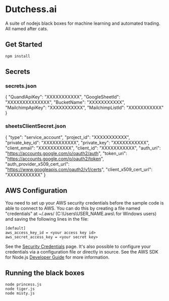 # Dutchess.ai

A suite of nodejs black boxes for machine learning and automated trading. All named after cats.

## Get Started

    npm install

## Secrets

### secrets.json
{
    "QuandlApiKey": "XXXXXXXXXXX",
    "GoogleSheetId": "XXXXXXXXXXXXXX",
    "BucketName": "XXXXXXXXXXX",
    "MailchimpApiKey": "XXXXXXXXXXX",
    "MailchimpListId": "XXXXXXXXXXX"
}

### sheetsClientSecret.json
{
    "type": "service_account",
    "project_id": "XXXXXXXXXXX",
    "private_key_id": "XXXXXXXXXXX",
    "private_key": "XXXXXXXXXXX",
    "client_email": "XXXXXXXXXXX",
    "client_id": "XXXXXXXXXXX",
    "auth_uri": "https://accounts.google.com/o/oauth2/auth",
    "token_uri": "https://accounts.google.com/o/oauth2/token",
    "auth_provider_x509_cert_url": "https://www.googleapis.com/oauth2/v1/certs",
    "client_x509_cert_url": "XXXXXXXXXXX"
}
  

## AWS Configuration

You need to set up your AWS security credentials before the sample code is able
to connect to AWS. You can do this by creating a file named "credentials" at ~/.aws/ 
(C:\Users\USER_NAME\.aws\ for Windows users) and saving the following lines in the file:

    [default]
    aws_access_key_id = <your access key id>
    aws_secret_access_key = <your secret key>

See the [Security Credentials](http://aws.amazon.com/security-credentials) page.
It's also possible to configure your credentials via a configuration file or
directly in source. See the AWS SDK for Node.js [Developer Guide](http://docs.aws.amazon.com/AWSJavaScriptSDK/guide/node-configuring.html)
for more information.

## Running the black boxes

    node princess.js
    node tiger.js
    node misty.js
